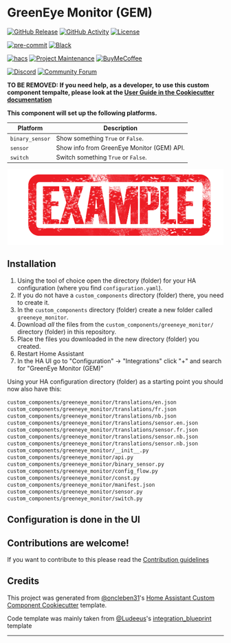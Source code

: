 # GreenEye Monitor (GEM)

[![GitHub Release][releases-shield]][releases]
[![GitHub Activity][commits-shield]][commits]
[![License][license-shield]](LICENSE)

[![pre-commit][pre-commit-shield]][pre-commit]
[![Black][black-shield]][black]

[![hacs][hacsbadge]][hacs]
[![Project Maintenance][maintenance-shield]][user_profile]
[![BuyMeCoffee][buymecoffeebadge]][buymecoffee]

[![Discord][discord-shield]][discord]
[![Community Forum][forum-shield]][forum]

**TO BE REMOVED: If you need help, as a developer, to use this custom component tempalte,
please look at the [User Guide in the Cookiecutter documentation](https://cookiecutter-homeassistant-custom-component.readthedocs.io/en/stable/quickstart.html)**

**This component will set up the following platforms.**

| Platform        | Description                                                               |
| --------------- | ------------------------------------------------------------------------- |
| `binary_sensor` | Show something `True` or `False`.                                         |
| `sensor`        | Show info from GreenEye Monitor (GEM) API. |
| `switch`        | Switch something `True` or `False`.                                       |

![example][exampleimg]

## Installation

1. Using the tool of choice open the directory (folder) for your HA configuration (where you find `configuration.yaml`).
2. If you do not have a `custom_components` directory (folder) there, you need to create it.
3. In the `custom_components` directory (folder) create a new folder called `greeneye_monitor`.
4. Download _all_ the files from the `custom_components/greeneye_monitor/` directory (folder) in this repository.
5. Place the files you downloaded in the new directory (folder) you created.
6. Restart Home Assistant
7. In the HA UI go to "Configuration" -> "Integrations" click "+" and search for "GreenEye Monitor (GEM)"

Using your HA configuration directory (folder) as a starting point you should now also have this:

```text
custom_components/greeneye_monitor/translations/en.json
custom_components/greeneye_monitor/translations/fr.json
custom_components/greeneye_monitor/translations/nb.json
custom_components/greeneye_monitor/translations/sensor.en.json
custom_components/greeneye_monitor/translations/sensor.fr.json
custom_components/greeneye_monitor/translations/sensor.nb.json
custom_components/greeneye_monitor/translations/sensor.nb.json
custom_components/greeneye_monitor/__init__.py
custom_components/greeneye_monitor/api.py
custom_components/greeneye_monitor/binary_sensor.py
custom_components/greeneye_monitor/config_flow.py
custom_components/greeneye_monitor/const.py
custom_components/greeneye_monitor/manifest.json
custom_components/greeneye_monitor/sensor.py
custom_components/greeneye_monitor/switch.py
```

## Configuration is done in the UI

<!---->

## Contributions are welcome!

If you want to contribute to this please read the [Contribution guidelines](CONTRIBUTING.md)

## Credits

This project was generated from [@oncleben31](https://github.com/oncleben31)'s [Home Assistant Custom Component Cookiecutter](https://github.com/oncleben31/cookiecutter-homeassistant-custom-component) template.

Code template was mainly taken from [@Ludeeus](https://github.com/ludeeus)'s [integration_blueprint][integration_blueprint] template

---

[integration_blueprint]: https://github.com/custom-components/integration_blueprint
[black]: https://github.com/psf/black
[black-shield]: https://img.shields.io/badge/code%20style-black-000000.svg?style=for-the-badge
[buymecoffee]: https://www.buymeacoffee.com/jkeljo
[buymecoffeebadge]: https://img.shields.io/badge/buy%20me%20a%20coffee-donate-yellow.svg?style=for-the-badge
[commits-shield]: https://img.shields.io/github/commit-activity/y/jkeljo/hacs-greeneye-monitor.svg?style=for-the-badge
[commits]: https://github.com/jkeljo/hacs-greeneye-monitor/commits/main
[hacs]: https://hacs.xyz
[hacsbadge]: https://img.shields.io/badge/HACS-Custom-orange.svg?style=for-the-badge
[discord]: https://discord.gg/Qa5fW2R
[discord-shield]: https://img.shields.io/discord/330944238910963714.svg?style=for-the-badge
[exampleimg]: example.png
[forum-shield]: https://img.shields.io/badge/community-forum-brightgreen.svg?style=for-the-badge
[forum]: https://community.home-assistant.io/
[license-shield]: https://img.shields.io/github/license/jkeljo/hacs-greeneye-monitor.svg?style=for-the-badge
[maintenance-shield]: https://img.shields.io/badge/maintainer-%40jkeljo-blue.svg?style=for-the-badge
[pre-commit]: https://github.com/pre-commit/pre-commit
[pre-commit-shield]: https://img.shields.io/badge/pre--commit-enabled-brightgreen?style=for-the-badge
[releases-shield]: https://img.shields.io/github/release/jkeljo/hacs-greeneye-monitor.svg?style=for-the-badge
[releases]: https://github.com/jkeljo/hacs-greeneye-monitor/releases
[user_profile]: https://github.com/jkeljo
